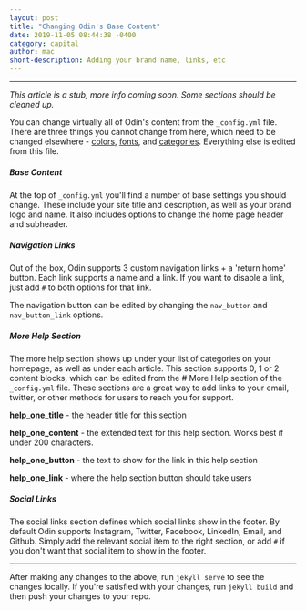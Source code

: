 ```yaml
---
layout: post
title: "Changing Odin's Base Content"
date: 2019-11-05 08:44:38 -0400
category: capital
author: mac
short-description: Adding your brand name, links, etc
---
```


-----

*This article is a stub, more info coming soon. Some sections should be cleaned up.*

You can change virtually all of Odin's content from the `_config.yml` file. There are three things you cannot change from here, which need to be changed elsewhere - [colors](), [fonts](), and [categories](). Everything else is edited from this file.



##### Base Content

At the top of `_config.yml` you'll find a number of base settings you should change. These include your site title and description, as well as your brand logo and name. It also includes options to change the home page header and subheader.


##### Navigation Links
Out of the box, Odin supports 3 custom navigation links + a 'return home' button. Each link supports a name and a link. If you want to disable a link, just add `#` to both options for that link. 

The navigation button can be edited by changing the `nav_button` and `nav_button_link` options.

##### More Help Section

The more help section shows up under your list of categories on your homepage, as well as under each article. This section supports 0, 1 or 2 content blocks, which can be edited from the # More Help section of the `_config.yml` file. These sections are a great way to add links to your email, twitter, or other methods for users to reach you for support.

**help_one_title** - the header title for this section

**help_one_content** - the extended text for this help section. Works best if under 200 characters.

**help_one_button** - the text to show for the link in this help section

**help_one_link** - where the help section button should take users

##### Social Links

The social links section defines which social links show in the footer. By default Odin supports Instagram, Twitter, Facebook, LinkedIn, Email, and Github. Simply add the relevant social item to the right section, or add `#` if you don't want that social item to show in the footer.

----

After making any changes to the above, run `jekyll serve` to see the changes locally. If you're satisfied with your changes, run `jekyll build` and then push your changes to your repo.



